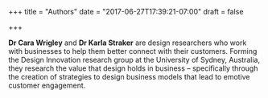 +++
title = "Authors"
date = "2017-06-27T17:39:21-07:00"
draft = false

+++

**Dr Cara Wrigley** and **Dr Karla Straker** are design researchers who work with businesses to help them better connect with their customers. Forming the Design Innovation research group at the University of Sydney, Australia, they research the value that design holds in business – specifically through the creation of strategies to design business models that lead to emotive customer engagement.
